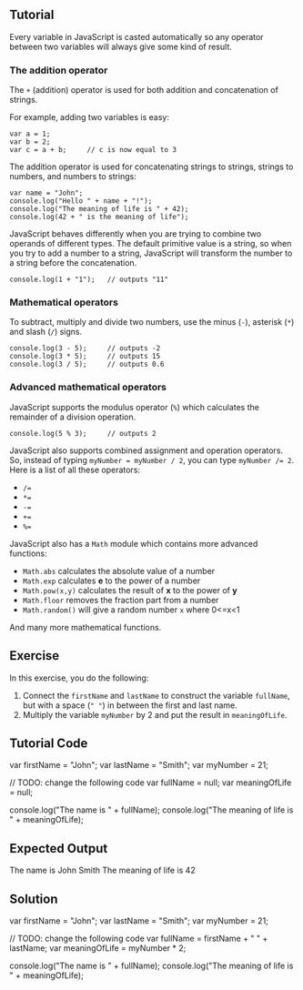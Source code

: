 Tutorial
--------

Every variable in JavaScript is casted automatically so any operator between two variables will always give some kind of result. 

### The addition operator

The `+` (addition) operator is used for both addition and concatenation of strings.

For example, adding two variables is easy:

    var a = 1;
    var b = 2;
    var c = a + b;     // c is now equal to 3

The addition operator is used for concatenating strings to strings, strings to numbers, and numbers to strings:

    var name = "John";
    console.log("Hello " + name + "!");
    console.log("The meaning of life is " + 42);
    console.log(42 + " is the meaning of life");

JavaScript behaves differently when you are trying to combine two operands of different types. The default primitive value is a string, so when you try to add a number to a string, JavaScript will transform the number to a string before the concatenation.

    console.log(1 + "1");   // outputs "11"

### Mathematical operators

To subtract, multiply and divide two numbers, use the minus (`-`), asterisk (`*`) and slash (`/`) signs.

    console.log(3 - 5);     // outputs -2
    console.log(3 * 5);     // outputs 15
    console.log(3 / 5);     // outputs 0.6

### Advanced mathematical operators

JavaScript supports the modulus operator (`%`) which calculates the remainder of a division operation.

    console.log(5 % 3);     // outputs 2

JavaScript also supports combined assignment and operation operators. So, instead of typing `myNumber = myNumber / 2`, you can type `myNumber /= 2`. Here is a list of all these operators:

* `/=`
* `*=`
* `-=`
* `+=`
* `%=`

JavaScript also has a `Math` module which contains more advanced functions:

* `Math.abs` calculates the absolute value of a number
* `Math.exp` calculates __e__ to the power of a number
* `Math.pow(x,y)` calculates the result of __x__ to the power of __y__
* `Math.floor` removes the fraction part from a number
* `Math.random()` will give a random number `x` where 0<=x<1

And many more mathematical functions.

Exercise
--------

In this exercise, you do the following:

1. Connect the `firstName` and `lastName` to construct the variable `fullName`, but with a space (`" "`) in between the first and last name.
2. Multiply the variable `myNumber` by 2 and put the result in `meaningOfLife`.

Tutorial Code
-------------

var firstName = "John";
var lastName = "Smith";
var myNumber = 21;

// TODO: change the following code
var fullName = null;
var meaningOfLife = null;

console.log("The name is " + fullName);
console.log("The meaning of life is " + meaningOfLife);

Expected Output
---------------

The name is John Smith
The meaning of life is 42

Solution
--------

var firstName = "John";
var lastName = "Smith";
var myNumber = 21;

// TODO: change the following code
var fullName = firstName + " " + lastName;
var meaningOfLife = myNumber * 2;

console.log("The name is " + fullName);
console.log("The meaning of life is " + meaningOfLife);
